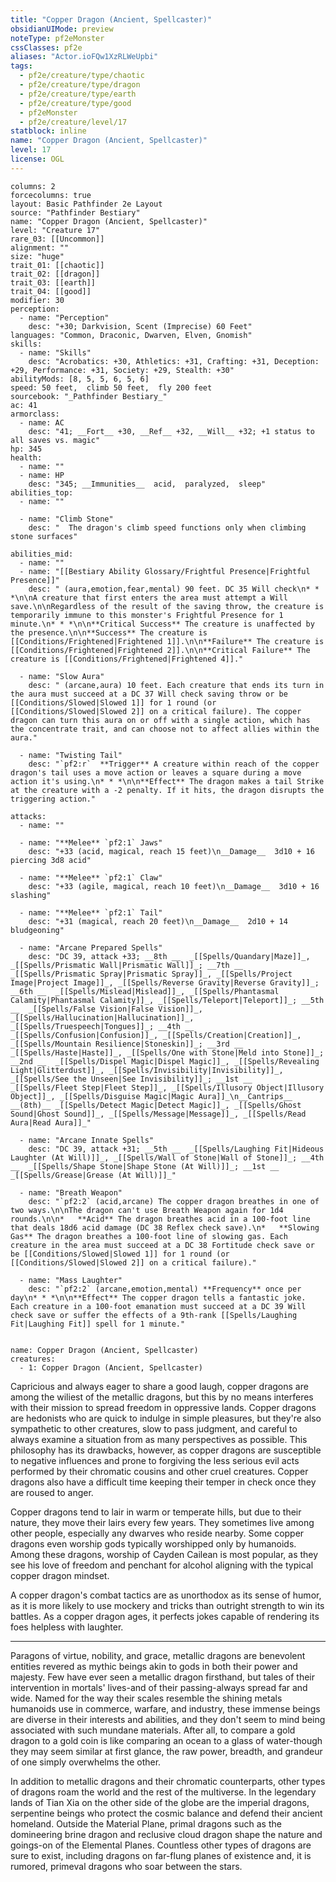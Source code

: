 ```yaml
---
title: "Copper Dragon (Ancient, Spellcaster)"
obsidianUIMode: preview
noteType: pf2eMonster
cssClasses: pf2e
aliases: "Actor.ioFQw1XzRLWeUpbi" 
tags:
  - pf2e/creature/type/chaotic
  - pf2e/creature/type/dragon
  - pf2e/creature/type/earth
  - pf2e/creature/type/good
  - pf2eMonster
  - pf2e/creature/level/17
statblock: inline
name: "Copper Dragon (Ancient, Spellcaster)"
level: 17
license: OGL
---
```


```statblock
columns: 2
forcecolumns: true
layout: Basic Pathfinder 2e Layout
source: "Pathfinder Bestiary"
name: "Copper Dragon (Ancient, Spellcaster)"
level: "Creature 17"
rare_03: [[Uncommon]]
alignment: ""
size: "huge"
trait_01: [[chaotic]]
trait_02: [[dragon]]
trait_03: [[earth]]
trait_04: [[good]]
modifier: 30
perception:
  - name: "Perception"
    desc: "+30; Darkvision, Scent (Imprecise) 60 Feet"
languages: "Common, Draconic, Dwarven, Elven, Gnomish"
skills:
  - name: "Skills"
    desc: "Acrobatics: +30, Athletics: +31, Crafting: +31, Deception: +29, Performance: +31, Society: +29, Stealth: +30"
abilityMods: [8, 5, 5, 6, 5, 6]
speed: 50 feet,  climb 50 feet,  fly 200 feet
sourcebook: "_Pathfinder Bestiary_"
ac: 41
armorclass:
  - name: AC
    desc: "41; __Fort__ +30, __Ref__ +32, __Will__ +32; +1 status to all saves vs. magic"
hp: 345
health:
  - name: ""
  - name: HP
    desc: "345; __Immunities__  acid,  paralyzed,  sleep"
abilities_top:
  - name: ""

  - name: "Climb Stone"
    desc: "  The dragon's climb speed functions only when climbing stone surfaces"

abilities_mid:
  - name: ""
  - name: "[[Bestiary Ability Glossary/Frightful Presence|Frightful Presence]]"
    desc: " (aura,emotion,fear,mental) 90 feet. DC 35 Will check\n* * *\n\nA creature that first enters the area must attempt a Will save.\n\nRegardless of the result of the saving throw, the creature is temporarily immune to this monster's Frightful Presence for 1 minute.\n* * *\n\n**Critical Success** The creature is unaffected by the presence.\n\n**Success** The creature is [[Conditions/Frightened|Frightened 1]].\n\n**Failure** The creature is [[Conditions/Frightened|Frightened 2]].\n\n**Critical Failure** The creature is [[Conditions/Frightened|Frightened 4]]."

  - name: "Slow Aura"
    desc: " (arcane,aura) 10 feet. Each creature that ends its turn in the aura must succeed at a DC 37 Will check saving throw or be [[Conditions/Slowed|Slowed 1]] for 1 round (or [[Conditions/Slowed|Slowed 2]] on a critical failure). The copper dragon can turn this aura on or off with a single action, which has the concentrate trait, and can choose not to affect allies within the aura."

  - name: "Twisting Tail"
    desc: "`pf2:r`  **Trigger** A creature within reach of the copper dragon's tail uses a move action or leaves a square during a move action it's using.\n* * *\n\n**Effect** The dragon makes a tail Strike at the creature with a -2 penalty. If it hits, the dragon disrupts the triggering action."

attacks:
  - name: ""

  - name: "**Melee** `pf2:1` Jaws"
    desc: "+33 (acid, magical, reach 15 feet)\n__Damage__  3d10 + 16 piercing 3d8 acid"

  - name: "**Melee** `pf2:1` Claw"
    desc: "+33 (agile, magical, reach 10 feet)\n__Damage__  3d10 + 16 slashing"

  - name: "**Melee** `pf2:1` Tail"
    desc: "+31 (magical, reach 20 feet)\n__Damage__  2d10 + 14 bludgeoning"

  - name: "Arcane Prepared Spells"
    desc: "DC 39, attack +33; __8th __  _[[Spells/Quandary|Maze]]_, _[[Spells/Prismatic Wall|Prismatic Wall]]_; __7th __  _[[Spells/Prismatic Spray|Prismatic Spray]]_, _[[Spells/Project Image|Project Image]]_, _[[Spells/Reverse Gravity|Reverse Gravity]]_; __6th __  _[[Spells/Mislead|Mislead]]_, _[[Spells/Phantasmal Calamity|Phantasmal Calamity]]_, _[[Spells/Teleport|Teleport]]_; __5th __  _[[Spells/False Vision|False Vision]]_, _[[Spells/Hallucination|Hallucination]]_, _[[Spells/Truespeech|Tongues]]_; __4th __  _[[Spells/Confusion|Confusion]]_, _[[Spells/Creation|Creation]]_, _[[Spells/Mountain Resilience|Stoneskin]]_; __3rd __  _[[Spells/Haste|Haste]]_, _[[Spells/One with Stone|Meld into Stone]]_; __2nd __  _[[Spells/Dispel Magic|Dispel Magic]]_, _[[Spells/Revealing Light|Glitterdust]]_, _[[Spells/Invisibility|Invisibility]]_, _[[Spells/See the Unseen|See Invisibility]]_; __1st __  _[[Spells/Fleet Step|Fleet Step]]_, _[[Spells/Illusory Object|Illusory Object]]_, _[[Spells/Disguise Magic|Magic Aura]]_\n__Cantrips__  __(8th)__ _[[Spells/Detect Magic|Detect Magic]]_, _[[Spells/Ghost Sound|Ghost Sound]]_, _[[Spells/Message|Message]]_, _[[Spells/Read Aura|Read Aura]]_"

  - name: "Arcane Innate Spells"
    desc: "DC 39, attack +31; __5th __  _[[Spells/Laughing Fit|Hideous Laughter (At Will)]]_, _[[Spells/Wall of Stone|Wall of Stone]]_; __4th __  _[[Spells/Shape Stone|Shape Stone (At Will)]]_; __1st __  _[[Spells/Grease|Grease (At Will)]]_"

  - name: "Breath Weapon"
    desc: "`pf2:2` (acid,arcane) The copper dragon breathes in one of two ways.\n\nThe dragon can't use Breath Weapon again for 1d4 rounds.\n\n*   **Acid** The dragon breathes acid in a 100-foot line that deals 18d6 acid damage (DC 38 Reflex check save).\n*   **Slowing Gas** The dragon breathes a 100-foot line of slowing gas. Each creature in the area must succeed at a DC 38 Fortitude check save or be [[Conditions/Slowed|Slowed 1]] for 1 round (or [[Conditions/Slowed|Slowed 2]] on a critical failure)."

  - name: "Mass Laughter"
    desc: "`pf2:2` (arcane,emotion,mental) **Frequency** once per day\n* * *\n\n**Effect** The copper dragon tells a fantastic joke. Each creature in a 100-foot emanation must succeed at a DC 39 Will check save or suffer the effects of a 9th-rank [[Spells/Laughing Fit|Laughing Fit]] spell for 1 minute."
 
```

```encounter-table
name: Copper Dragon (Ancient, Spellcaster)
creatures:
  - 1: Copper Dragon (Ancient, Spellcaster)
```



Capricious and always eager to share a good laugh, copper dragons are among the wiliest of the metallic dragons, but this by no means interferes with their mission to spread freedom in oppressive lands. Copper dragons are hedonists who are quick to indulge in simple pleasures, but they're also sympathetic to other creatures, slow to pass judgment, and careful to always examine a situation from as many perspectives as possible. This philosophy has its drawbacks, however, as copper dragons are susceptible to negative influences and prone to forgiving the less serious evil acts performed by their chromatic cousins and other cruel creatures. Copper dragons also have a difficult time keeping their temper in check once they are roused to anger.

Copper dragons tend to lair in warm or temperate hills, but due to their nature, they move their lairs every few years. They sometimes live among other people, especially any dwarves who reside nearby. Some copper dragons even worship gods typically worshipped only by humanoids. Among these dragons, worship of Cayden Cailean is most popular, as they see his love of freedom and penchant for alcohol aligning with the typical copper dragon mindset.

A copper dragon's combat tactics are as unorthodox as its sense of humor, as it is more likely to use mockery and tricks than outright strength to win its battles. As a copper dragon ages, it perfects jokes capable of rendering its foes helpless with laughter.

* * *

Paragons of virtue, nobility, and grace, metallic dragons are benevolent entities revered as mythic beings akin to gods in both their power and majesty. Few have ever seen a metallic dragon firsthand, but tales of their intervention in mortals' lives-and of their passing-always spread far and wide. Named for the way their scales resemble the shining metals humanoids use in commerce, warfare, and industry, these immense beings are diverse in their interests and abilities, and they don't seem to mind being associated with such mundane materials. After all, to compare a gold dragon to a gold coin is like comparing an ocean to a glass of water-though they may seem similar at first glance, the raw power, breadth, and grandeur of one simply overwhelms the other.

In addition to metallic dragons and their chromatic counterparts, other types of dragons roam the world and the rest of the multiverse. In the legendary lands of Tian Xia on the other side of the globe are the imperial dragons, serpentine beings who protect the cosmic balance and defend their ancient homeland. Outside the Material Plane, primal dragons such as the domineering brine dragon and reclusive cloud dragon shape the nature and goings-on of the Elemental Planes. Countless other types of dragons are sure to exist, including dragons on far-flung planes of existence and, it is rumored, primeval dragons who soar between the stars.
